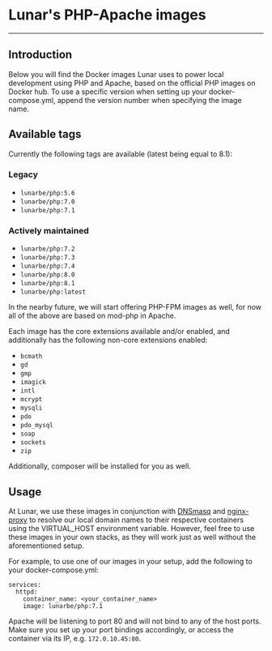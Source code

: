 # Lunar's PHP-Apache images
___
## Introduction
Below you will find the Docker images Lunar uses to power local development using PHP and Apache, based on the official
PHP images on Docker hub. To use a specific version when setting up your docker-compose.yml, append the version number 
when specifying the image name.

## Available tags
Currently the following tags are available (latest being equal to 8.1):

### Legacy
- `lunarbe/php:5.6`
- `lunarbe/php:7.0`
- `lunarbe/php:7.1`

### Actively maintained
- `lunarbe/php:7.2`
- `lunarbe/php:7.3`
- `lunarbe/php:7.4`
- `lunarbe/php:8.0`
- `lunarbe/php:8.1`
- `lunarbe/php:latest`

In the nearby future, we will start offering PHP-FPM images as well, for now all of the above are based on mod-php in Apache.

Each image has the core extensions available and/or enabled, and additionally has the following non-core extensions enabled:
- `bcmath` 
- `gd` 
- `gmp` 
- `imagick` 
- `intl` 
- `mcrypt` 
- `mysqli` 
- `pdo` 
- `pdo_mysql`
- `soap`
- `sockets`
- `zip`

Additionally, composer will be installed for you as well.

## Usage
At Lunar, we use these images in conjunction with [DNSmasq](https://thekelleys.org.uk/dnsmasq/doc.html) and [nginx-proxy](https://github.com/nginx-proxy/nginx-proxy) to
resolve our local domain names to their respective containers using the VIRTUAL_HOST environment variable. However, feel
free to use these images in your own stacks, as they will work just as well without the aforementioned setup.

For example, to use one of our images in your setup, add the following to your docker-compose.yml:
```
services:
  httpd:
    container_name: <your_container_name>
    image: lunarbe/php:7.1
```
Apache will be listening to port 80 and will not bind to any of the host ports. Make sure you set up your port 
bindings accordingly, or access the container via its IP, e.g. `172.0.10.45:80`.